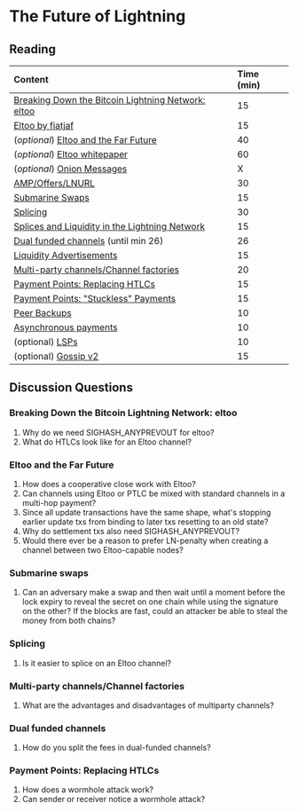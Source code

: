 # The Future of Lightning

## Reading

| Content | Time \(min\) |
| :--- | :--- |
| [Breaking Down the Bitcoin Lightning Network: eltoo](https://medium.com/@brandonarvanaghi/breaking-down-the-bitcoin-lightning-network-eltoo-c48554f5ae02) | 15 |
| [Eltoo by fiatjaf](https://fiatjaf.com/ffdfe772.html) | 15 |
| \(_optional_\) [Eltoo and the Far Future](https://btctranscripts.com/chaincode-residency/2019-06-25-christian-decker-eltoo/) | 40 |
| \(_optional_\) [Eltoo whitepaper]( https://blockstream.com/eltoo.pdf) | 60 |
| \(_optional_\) [Onion Messages](https://github.com/lightning/bolts/pull/759) | X |
| [AMP/Offers/LNURL](https://vimeo.com/703262308) | 30 |
| [Submarine Swaps](https://blog.muun.com/a-closer-look-at-submarine-swaps-in-the-lightning-network/) | 15 |
| [Splicing](https://btctranscripts.com/chaincode-residency/2019-06-26-rene-pickhardt-splicing/) | 30 |
| [Splices and Liquidity in the Lightning Network](https://blog.muun.com/splices-and-liquidity-in-the-lightning-network/) | 15 |
| [Dual funded channels](https://btctranscripts.com/c-lightning/dual-funded-channels/) (until min 26) | 26 |
| [Liquidity Advertisements](https://medium.com/blockstream/lightnings-missing-piece-a-decentralized-liquidity-market-a0bb47534a4f) | 15 |
| [Multi-party channels/Channel factories](https://btctranscripts.com/chaincode-residency/2019-06-28-christian-decker-multiparty-channels/) | 20 |
| [Payment Points: Replacing HTLCs](https://suredbits.com/payment-points-part-1/) | 15 |
| [Payment Points: "Stuckless" Payments](https://suredbits.com/payment-points-part-2-stuckless-payments/) | 15 |
| [Peer Backups](https://medium.com/@ACINQ/phoenix-wallet-part-3-backup-f63a9470d4e7) | 10 |
| [Asynchronous payments](https://gist.github.com/remyers/e0d2bedb7bc87371d1bdbbb6fff2edd1) | 10 |
| \(optional\) [LSPs](https://github.com/BitcoinAndLightningLayerSpecs/lsp)| 10 |
| \(optional\) [Gossip v2](https://lists.linuxfoundation.org/pipermail/lightning-dev/2022-February/003470.html) | 15 |

## Discussion Questions

### Breaking Down the Bitcoin Lightning Network: eltoo

1. Why do we need SIGHASH\_ANYPREVOUT for eltoo?
2. What do HTLCs look like for an Eltoo channel?

### Eltoo and the Far Future

1. How does a cooperative close work with Eltoo?
2. Can channels using Eltoo or PTLC be mixed with standard channels in a multi-hop payment?
3. Since all update transactions have the same shape, what's stopping earlier update txs from binding to later txs resetting to an old state?
4. Why do settlement txs also need SIGHASH\_ANYPREVOUT?
5. Would there ever be a reason to prefer LN-penalty when creating a channel between two Eltoo-capable nodes?

### Submarine swaps

1. Can an adversary make a swap and then wait until a moment before the lock expiry to reveal the secret on one chain while using the signature on the other? If the blocks are fast, could an attacker be able to steal the money from both chains?

### Splicing

1. Is it easier to splice on an Eltoo channel?

### Multi-party channels/Channel factories

1. What are the advantages and disadvantages of multiparty channels?

### Dual funded channels

1. How do you split the fees in dual-funded channels?

### Payment Points: Replacing HTLCs

1. How does a wormhole attack work?
2. Can sender or receiver notice a wormhole attack?
